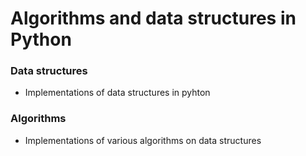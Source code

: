 # Algorithms and data structures in Python

### Data structures
* Implementations of data structures in pyhton

### Algorithms 
* Implementations of various algorithms on data structures

